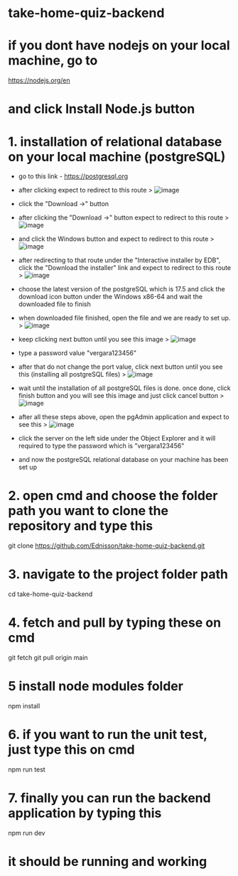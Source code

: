# take-home-quiz-backend


# if you dont have nodejs on your local machine, go to
https://nodejs.org/en
# and click Install Node.js button

# 1. installation of relational database on your local machine (postgreSQL)

- go to this link - https://postgresql.org

- after clicking expect to redirect to this route >
![image](https://github.com/user-attachments/assets/0c93e799-dea4-4937-842b-263f78dd18c2)

- click the "Download ->" button

- after clicking the "Download ->" button expect to redirect to this route >
![image](https://github.com/user-attachments/assets/11d63aa7-1da9-48dd-8388-5c1c41adacfd)

- and click the Windows button and expect to redirect to this route >
![image](https://github.com/user-attachments/assets/16722f65-3159-4edd-af98-fa7236462478)

- after redirecting to that route under the "Interactive installer by EDB", click the "Download the installer" link and expect to redirect to this route > 
![image](https://github.com/user-attachments/assets/4696ce22-c62e-4162-ada9-c9b05f5fff84)

- choose the latest version of the postgreSQL which is 17.5 and click the download icon button under the Windows x86-64 and wait the downloaded file to finish

- when downloaded file finished, open the file and we are ready to set up. >
  ![image](https://github.com/user-attachments/assets/e6f07792-674b-4f41-bb84-78dcb7a40098)

- keep clicking next button until you see this image >
![image](https://github.com/user-attachments/assets/8473119a-2d11-49d9-8439-52580c8a91b8)

- type a password value "vergara123456"

- after that do not change the port value, click next button until you see this (installing all postgreSQL files) >
  ![image](https://github.com/user-attachments/assets/f5705926-65fa-4991-b080-c86b226b9919)

- wait until the installation of all postgreSQL files is done. once done, click finish button and you will see this image and just click cancel button > 
    ![image](https://github.com/user-attachments/assets/d105c12f-c358-4ad5-8035-a73671cc5d69)

- after all these steps above, open the pgAdmin application and expect to see this >
  ![image](https://github.com/user-attachments/assets/872ba62e-6b6d-4a98-b6dd-db370f19fa8a)

- click the server on the left side under the Object Explorer and it will required to type the password which is "vergara123456"

- and now the postgreSQL relational database on your machine has been set up


# 2. open cmd and choose the folder path you want to clone the repository and type this
git clone https://github.com/Ednisson/take-home-quiz-backend.git

# 3. navigate to the project folder path
cd take-home-quiz-backend

# 4. fetch and pull by typing these on cmd
git fetch
git pull origin main

# 5 install node modules folder 
npm install

# 6. if you want to run the unit test, just type this on cmd 
npm run test

# 7. finally you can run the backend application by typing this
npm run dev

# it should be running and working
 





